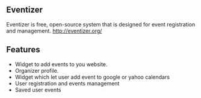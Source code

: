 
<h2>Eventizer</h2>

Eventizer is free, open-source system that is designed for event registration and management. <a href="http://eventizer.org">http://eventizer.org/</a>

<h2>Features</h2>
<ul>
	<li>Widget to add events to you website.</li>
	<li>Organizer profile.</li>
	<li>Widget which let user add event to google or yahoo calendars</li>
	<li>User registration and events management</li>
	<li>Saved user events</li>
</ul>  


